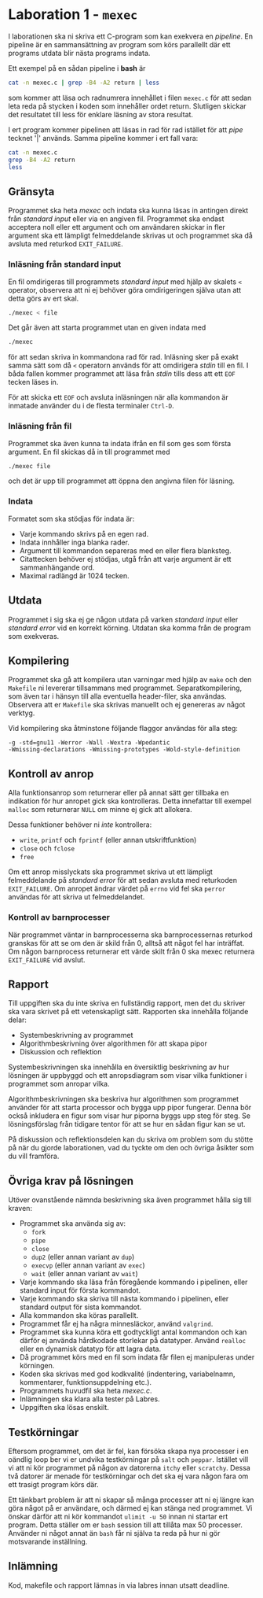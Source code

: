 # Laboration 1 - `mexec`

I laborationen ska ni skriva ett C-program som kan exekvera en *pipeline*. En
pipeline är en sammansättning av program som körs parallellt där ett programs
utdata blir nästa programs indata.

Ett exempel på en sådan pipeline i **bash** är

```bash
cat -n mexec.c | grep -B4 -A2 return | less
```

som kommer att läsa och radnumrera innehållet i filen `mexec.c` för att sedan
leta reda på stycken i koden som innehåller ordet return. Slutligen skickar det
resultatet till less för enklare läsning av stora resultat.

I ert program kommer pipelinen att läsas in rad för rad istället för att *pipe*
tecknet '|' används. Samma pipeline kommer i ert fall vara:

```bash
cat -n mexec.c
grep -B4 -A2 return
less
```

## Gränsyta

Programmet ska heta *mexec* och indata ska kunna läsas in antingen direkt från
*standard input* eller via en angiven fil. Programmet ska endast acceptera noll
eller ett argument och om användaren skickar in fler argument ska ett lämpligt
felmeddelande skrivas ut och programmet ska då avsluta med returkod
`EXIT_FAILURE`.

### Inläsning från standard input

En fil omdirigeras till programmets *standard input* med hjälp av skalets `<`
operator, observera att ni ej behöver göra omdirigeringen själva utan att detta
görs av ert skal.

```bash
./mexec < file
```

Det går även att starta programmet utan en given indata med

```bash
./mexec
```

för att sedan skriva in kommandona rad för rad. Inläsning sker på exakt samma
sätt som då `<` operatorn används för att omdirigera *stdin* till en fil.  I
båda fallen kommer programmet att läsa från *stdin* tills dess att ett `EOF`
tecken läses in.

För att skicka ett `EOF` och avsluta inläsningen när alla kommandon är inmatade
använder du i de flesta terminaler `Ctrl-D`.

### Inläsning från fil

Programmet ska även kunna ta indata ifrån en fil som ges som första argument.
En fil skickas då in till programmet med

```bash
./mexec file
```

och det är upp till programmet att öppna den angivna filen för läsning.

### Indata

Formatet som ska stödjas för indata är:

- Varje kommando skrivs på en egen rad.
- Indata innhåller inga blanka rader.
- Argument till kommandon separeras med en eller flera blanksteg.
- Citattecken behöver ej stödjas, utgå från att varje argument är ett sammanhängande ord.
- Maximal radlängd är 1024 tecken.

## Utdata

Programmet i sig ska ej ge någon utdata på varken *standard input* eller
*standard error* vid en korrekt körning. Utdatan ska komma från de program som
exekveras.

## Kompilering

Programmet ska gå att kompilera utan varningar med hjälp av `make` och den
`Makefile` ni levererar tillsammans med programmet. Separatkompilering, som
även tar i hänsyn till alla eventuella header-filer, ska användas. Observera
att er `Makefile` ska skrivas manuellt och ej genereras av något verktyg.

Vid kompilering ska åtminstone följande flaggor användas för alla steg:

```
-g -std=gnu11 -Werror -Wall -Wextra -Wpedantic
-Wmissing-declarations -Wmissing-prototypes -Wold-style-definition
```

## Kontroll av anrop

Alla funktionsanrop som returnerar eller på annat sätt ger tillbaka en
indikation för hur anropet gick ska kontrolleras. Detta innefattar till exempel
`malloc` som returnerar `NULL` om minne ej gick att allokera.

Dessa funktioner behöver ni *inte* kontrollera:

- `write`, `printf` och `fprintf` (eller annan utskriftfunktion)
- `close` och `fclose`
- `free`

Om ett anrop misslyckats ska programmet skriva ut ett lämpligt felmeddelande på
*standard error* för att sedan avsluta med returkoden `EXIT_FAILURE`. Om
anropet ändrar värdet på `errno` vid fel ska `perror` användas för att skriva
ut felmeddelandet.


### Kontroll av barnprocesser
När programmet väntar in barnprocesserna ska barnprocessernas returkod granskas
för att se om den är skild från 0, alltså att något fel har inträffat. Om någon
barnprocess returnerar ett värde skilt från 0 ska mexec returnera
`EXIT_FAILURE` vid avslut.

## Rapport

Till uppgiften ska du inte skriva en fullständig rapport, men det du skriver
ska vara skrivet på ett vetenskapligt sätt.  Rapporten ska innehålla följande
delar:

- Systembeskrivning av programmet
- Algorithmbeskrivning över algorithmen för att skapa pipor
- Diskussion och reflektion

Systembeskrivningen ska innehålla en översiktlig beskrivning av hur lösningen
är uppbyggd och ett anropsdiagram som visar vilka funktioner i programmet som
anropar vilka.

Algorithmbeskrivningen ska beskriva hur algorithmen som programmet använder för
att starta processor och bygga upp pipor fungerar.  Denna bör också inkludera
en figur som visar hur piporna byggs upp steg för steg.  Se lösningsförslag
från tidigare tentor för att se hur en sådan figur kan se ut.

På diskussion och reflektionsdelen kan du skriva om problem som du stötte på
när du gjorde laborationen, vad du tyckte om den och övriga åsikter som du vill
framföra.

## Övriga krav på lösningen

Utöver ovanstående nämnda beskrivning ska även programmet hålla sig till kraven:

- Programmet ska använda sig av:
  - `fork`
  - `pipe`
  - `close`
  - `dup2` (eller annan variant av `dup`)
  - `execvp` (eller annan variant av `exec`)
  - `wait` (eller annan variant av `wait`)
- Varje kommando ska läsa från föregående kommando i pipelinen, eller standard
  input för första kommandot.
- Varje kommando ska skriva till nästa kommando i pipelinen, eller standard
  output för sista kommandot.
- Alla kommandon ska köras parallellt.
- Programmet får ej ha några minnesläckor, använd `valgrind`.
- Programmet ska kunna köra ett godtyckligt antal kommandon och kan därför ej
  använda hårdkodade storlekar på datatyper. Använd `realloc` eller en dynamisk
  datatyp för att lagra data.
- Då programmet körs med en fil som indata får filen ej manipuleras under
  körningen.
- Koden ska skrivas med god kodkvalité (indentering, variabelnamn, kommentarer,
  funktionsuppdelning etc.).
- Programmets huvudfil ska heta *mexec.c*.
- Inlämningen ska klara alla tester på Labres.
- Uppgiften ska lösas enskilt.

## Testkörningar

Eftersom programmet, om det är fel, kan försöka skapa nya processer i en
oändlig loop ber vi er undvika testkörningar på `salt` och `peppar`. Istället
vill vi att ni kör programmet på någon av datorerna `itchy` eller `scratchy`.
Dessa två datorer är menade för testkörningar och det ska ej vara någon fara om
ett trasigt program körs där.

Ett tänkbart problem är att ni skapar så många processer att ni ej längre kan
göra något på er användare, och därmed ej kan stänga ned programmet. Vi önskar
därför att ni kör kommandot `ulimit -u 50` innan ni startar ert program. Detta
ställer om er `bash` session till att tillåta max 50 processer. Använder ni
något annat än `bash` får ni själva ta reda på hur ni gör motsvarande
inställning.

## Inlämning

Kod, makefile och rapport lämnas in via labres innan utsatt deadline.
